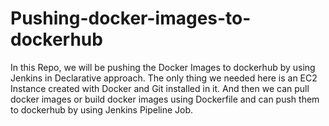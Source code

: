 # Pushing-docker-images-to-dockerhub

In this Repo, we will be pushing the Docker Images to dockerhub by using Jenkins in Declarative approach.
The only thing we needed here is an EC2 Instance created with Docker and Git installed in it.
And then we can pull docker images or build docker images using Dockerfile and can push them to dockerhub by using Jenkins Pipeline Job.
